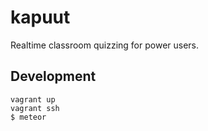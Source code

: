 kapuut
======

Realtime classroom quizzing for power users.

Development
-----------

    vagrant up
    vagrant ssh
    $ meteor

